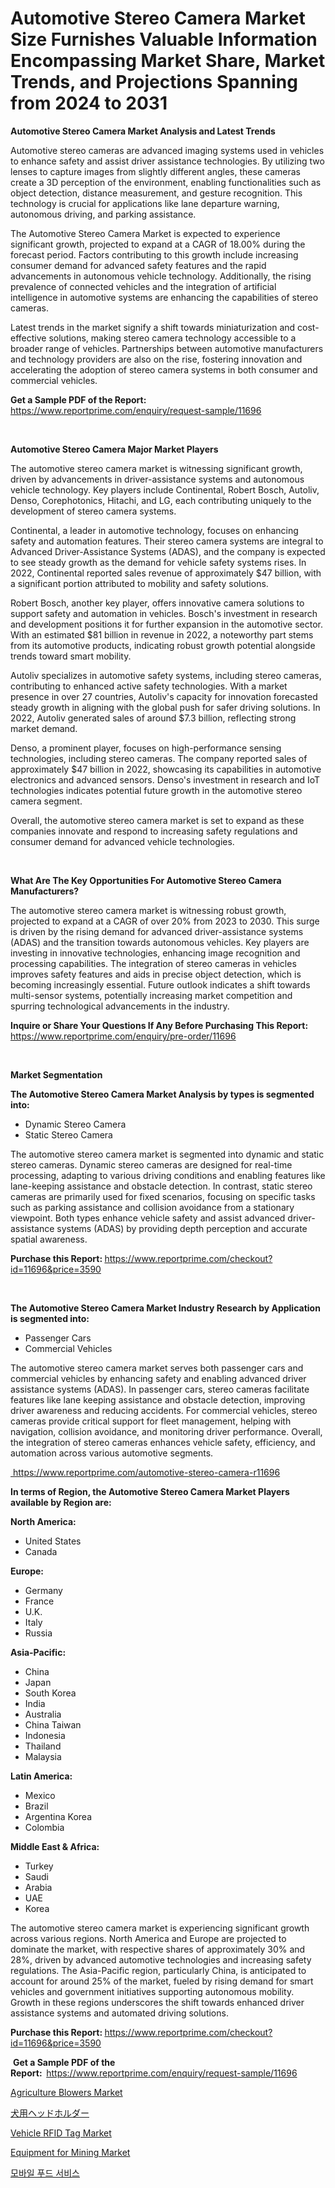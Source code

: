 <p><h1>Automotive Stereo Camera Market Size Furnishes Valuable Information Encompassing Market Share, Market Trends, and Projections Spanning from 2024 to 2031</h1></p><p><strong>Automotive Stereo Camera Market Analysis and Latest Trends</strong></p>
<p><p>Automotive stereo cameras are advanced imaging systems used in vehicles to enhance safety and assist driver assistance technologies. By utilizing two lenses to capture images from slightly different angles, these cameras create a 3D perception of the environment, enabling functionalities such as object detection, distance measurement, and gesture recognition. This technology is crucial for applications like lane departure warning, autonomous driving, and parking assistance.</p><p>The Automotive Stereo Camera Market is expected to experience significant growth, projected to expand at a CAGR of 18.00% during the forecast period. Factors contributing to this growth include increasing consumer demand for advanced safety features and the rapid advancements in autonomous vehicle technology. Additionally, the rising prevalence of connected vehicles and the integration of artificial intelligence in automotive systems are enhancing the capabilities of stereo cameras.</p><p>Latest trends in the market signify a shift towards miniaturization and cost-effective solutions, making stereo camera technology accessible to a broader range of vehicles. Partnerships between automotive manufacturers and technology providers are also on the rise, fostering innovation and accelerating the adoption of stereo camera systems in both consumer and commercial vehicles.</p></p>
<p><strong>Get a Sample PDF of the Report:&nbsp;</strong> <a href="https://www.reportprime.com/enquiry/request-sample/11696">https://www.reportprime.com/enquiry/request-sample/11696</a></p>
<p>&nbsp;</p>
<p><strong>Automotive Stereo Camera Major Market Players</strong></p>
<p><p>The automotive stereo camera market is witnessing significant growth, driven by advancements in driver-assistance systems and autonomous vehicle technology. Key players include Continental, Robert Bosch, Autoliv, Denso, Corephotonics, Hitachi, and LG, each contributing uniquely to the development of stereo camera systems.</p><p>Continental, a leader in automotive technology, focuses on enhancing safety and automation features. Their stereo camera systems are integral to Advanced Driver-Assistance Systems (ADAS), and the company is expected to see steady growth as the demand for vehicle safety systems rises. In 2022, Continental reported sales revenue of approximately $47 billion, with a significant portion attributed to mobility and safety solutions.</p><p>Robert Bosch, another key player, offers innovative camera solutions to support safety and automation in vehicles. Bosch's investment in research and development positions it for further expansion in the automotive sector. With an estimated $81 billion in revenue in 2022, a noteworthy part stems from its automotive products, indicating robust growth potential alongside trends toward smart mobility.</p><p>Autoliv specializes in automotive safety systems, including stereo cameras, contributing to enhanced active safety technologies. With a market presence in over 27 countries, Autoliv's capacity for innovation forecasted steady growth in aligning with the global push for safer driving solutions. In 2022, Autoliv generated sales of around $7.3 billion, reflecting strong market demand.</p><p>Denso, a prominent player, focuses on high-performance sensing technologies, including stereo cameras. The company reported sales of approximately $47 billion in 2022, showcasing its capabilities in automotive electronics and advanced sensors. Denso's investment in research and IoT technologies indicates potential future growth in the automotive stereo camera segment.</p><p>Overall, the automotive stereo camera market is set to expand as these companies innovate and respond to increasing safety regulations and consumer demand for advanced vehicle technologies.</p></p>
<p>&nbsp;</p>
<p><strong>What Are The Key Opportunities For Automotive Stereo Camera Manufacturers?</strong></p>
<p><p>The automotive stereo camera market is witnessing robust growth, projected to expand at a CAGR of over 20% from 2023 to 2030. This surge is driven by the rising demand for advanced driver-assistance systems (ADAS) and the transition towards autonomous vehicles. Key players are investing in innovative technologies, enhancing image recognition and processing capabilities. The integration of stereo cameras in vehicles improves safety features and aids in precise object detection, which is becoming increasingly essential. Future outlook indicates a shift towards multi-sensor systems, potentially increasing market competition and spurring technological advancements in the industry.</p></p>
<p><strong>Inquire or Share Your Questions If Any Before Purchasing This Report:</strong> <a href="https://www.reportprime.com/enquiry/pre-order/11696">https://www.reportprime.com/enquiry/pre-order/11696</a></p>
<p>&nbsp;</p>
<p><strong>Market Segmentation</strong></p>
<p><strong>The Automotive Stereo Camera Market Analysis by types is segmented into:</strong></p>
<p><ul><li>Dynamic Stereo Camera</li><li>Static Stereo Camera</li></ul></p>
<p><p>The automotive stereo camera market is segmented into dynamic and static stereo cameras. Dynamic stereo cameras are designed for real-time processing, adapting to various driving conditions and enabling features like lane-keeping assistance and obstacle detection. In contrast, static stereo cameras are primarily used for fixed scenarios, focusing on specific tasks such as parking assistance and collision avoidance from a stationary viewpoint. Both types enhance vehicle safety and assist advanced driver-assistance systems (ADAS) by providing depth perception and accurate spatial awareness.</p></p>
<p><strong>Purchase this Report:&nbsp;</strong><a href="https://www.reportprime.com/checkout?id=11696&price=3590">https://www.reportprime.com/checkout?id=11696&price=3590</a></p>
<p>&nbsp;</p>
<p><strong>The Automotive Stereo Camera Market Industry Research by Application is segmented into:</strong></p>
<p><ul><li>Passenger Cars</li><li>Commercial Vehicles</li></ul></p>
<p><p>The automotive stereo camera market serves both passenger cars and commercial vehicles by enhancing safety and enabling advanced driver assistance systems (ADAS). In passenger cars, stereo cameras facilitate features like lane keeping assistance and obstacle detection, improving driver awareness and reducing accidents. For commercial vehicles, stereo cameras provide critical support for fleet management, helping with navigation, collision avoidance, and monitoring driver performance. Overall, the integration of stereo cameras enhances vehicle safety, efficiency, and automation across various automotive segments.</p></p>
<p><a href="https://www.reportprime.com/automotive-stereo-camera-r11696">&nbsp;https://www.reportprime.com/automotive-stereo-camera-r11696</a></p>
<p><strong>In terms of Region, the Automotive Stereo Camera Market Players available by Region are:</strong></p>
<p>
    <p> <strong> North America: </strong>
        <ul>
            <li>United States</li>
            <li>Canada</li>
        </ul>
        </p> 
    <p> <strong> Europe: </strong>
        <ul>
            <li>Germany</li>
            <li>France</li>
            <li>U.K.</li>
            <li>Italy</li>
            <li>Russia</li>
        </ul>
        </p> 
    <p> <strong> Asia-Pacific: </strong>
        <ul>
            <li>China</li>
            <li>Japan</li>
            <li>South Korea</li>
            <li>India</li>
            <li>Australia</li>
            <li>China Taiwan</li>
            <li>Indonesia</li>
            <li>Thailand</li>
            <li>Malaysia</li>
        </ul>
        </p> 
    <p> <strong> Latin America: </strong>
        <ul>
            <li>Mexico</li>
            <li>Brazil</li>
            <li>Argentina Korea</li>
            <li>Colombia</li>
        </ul>
        </p> 
    <p> <strong> Middle East & Africa: </strong>
        <ul>
            <li>Turkey</li>
            <li>Saudi</li>
            <li>Arabia</li>
            <li>UAE</li>
            <li>Korea</li>
        </ul>
    </p>
    </p>
<p><p>The automotive stereo camera market is experiencing significant growth across various regions. North America and Europe are projected to dominate the market, with respective shares of approximately 30% and 28%, driven by advanced automotive technologies and increasing safety regulations. The Asia-Pacific region, particularly China, is anticipated to account for around 25% of the market, fueled by rising demand for smart vehicles and government initiatives supporting autonomous mobility. Growth in these regions underscores the shift towards enhanced driver assistance systems and automated driving solutions.</p></p>
<p><strong>Purchase this Report: </strong><a href="https://www.reportprime.com/checkout?id=11696&price=3590">https://www.reportprime.com/checkout?id=11696&price=3590</a></p>
<p>&nbsp;<strong>Get a Sample PDF of the Report:&nbsp;&nbsp;</strong><a href="https://www.reportprime.com/enquiry/request-sample/11696">https://www.reportprime.com/enquiry/request-sample/11696</a></p>
<p><strong></strong></p>
<p><p><a href="https://issuu.com/reportprime-2/docs/agriculture-blowers-market-size-203_7094e8b9568eb3">Agriculture Blowers Market</a></p><p><a href="https://medium.com/@kw8enloe/2024%E5%B9%B4%E3%81%8B%E3%82%892031%E5%B9%B4%E3%81%BE%E3%81%A7%E3%81%AE%E7%8A%AC%E7%94%A8%E3%83%98%E3%83%83%E3%83%89%E3%83%8F%E3%83%AB%E3%82%BF%E3%83%BC%E5%B8%82%E5%A0%B4%E3%81%AE%E6%88%90%E9%95%B7%E8%A6%8B%E9%80%9A%E3%81%97%E3%81%AF-%E5%B8%82%E5%A0%B4%E3%83%88%E3%83%AC%E3%83%B3%E3%83%89%E5%88%86%E6%9E%90%E3%81%AB%E3%82%88%E3%82%8A14-1-%E3%81%AEcagr%E3%81%A7%E3%83%97%E3%83%AD%E3%82%B8%E3%82%A7%E3%82%AF%E3%83%88%E3%81%95%E3%82%8C%E3%81%A6%E3%81%84%E3%81%BE%E3%81%99-%E3%81%9D%E3%81%AE%E3%82%A2%E3%83%97%E3%83%AA%E3%82%B1%E3%83%BC%E3%82%B7%E3%83%A7%E3%83%B3-%E5%9C%B0%E5%9F%9F%E3%81%AE%E8%A6%8B%E9%80%9A%E3%81%97-%E5%8F%8E%E7%9B%8A%E3%81%AB%E3%82%88%E3%82%8B%E5%B8%82%E5%A0%B4%E3%81%AE%E5%82%BE%E5%90%91%E5%88%86%E6%9E%90%E3%82%82-a681c34ac810">犬用ヘッドホルダー</a></p><p><a href="https://github.com/PeterParrish5/Market-Research-Report-List-6/blob/main/vehicle-rfid-tag-market.md">Vehicle RFID Tag Market</a></p><p><a href="https://medium.com/@faith.reidt5556/equipment-for-mining-market-share-market-analysis-growth-trends-forecasts-for-period-from-65a3be5f80b9">Equipment for Mining Market</a></p><p><a href="https://medium.com/@carlosdytouglas8907667/%EB%AA%A8%EB%B0%94%EC%9D%BC-%EC%8B%9D%ED%92%88-%EC%84%9C%EB%B9%84%EC%8A%A4-%EC%8B%9C%EC%9E%A5-%EC%A1%B0%EC%82%AC-%EB%B0%8F-%EC%82%B0%EC%97%85-%EB%B0%9C%EC%A0%84%EA%B3%BC-2031%EB%85%84%EA%B9%8C%EC%A7%80%EC%9D%98-%EC%98%88%EC%B8%A1-b48ec8e87d42">모바일 푸드 서비스</a></p></p>